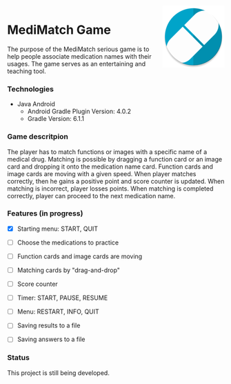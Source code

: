<img src="app/src/main/res/mipmap-xxhdpi/ic_launcher_round.png" align="right">

# MediMatch Game
The purpose of the MediMatch serious game is to help people associate medication names with their usages. 
The game serves as an entertaining and teaching tool.


### Technologies
* Java Android
    * Android Gradle Plugin Version: 4.0.2
    * Gradle Version: 6.1.1


### Game descritpion

The player has to match functions or images with a specific name of a medical drug. Matching is possible by dragging a function card or an image card and dropping it onto the medication name card. Function cards and image cards are moving with a given speed.
When player matches correctly, then he gains a positive point and score counter is updated. When matching is incorrect, player losses points. When matching is completed correctly, player can proceed to the next medication name.

### Features (in progress)
- [x] Starting menu: START, QUIT
- [ ] Choose the medications to practice
- [ ] Function cards and image cards are moving
- [ ] Matching cards by "drag-and-drop"
- [ ] Score counter
- [ ] Timer: START, PAUSE, RESUME
- [ ] Menu: RESTART, INFO, QUIT
- [ ] Saving results to a file
- [ ] Saving answers to a file


### Status
This project is still being developed.
